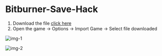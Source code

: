 # Bitburner-Save-Hack
1. Download the file [click here](https://github.com/NoNameoN-A/Bitburner-Save-Hack/releases/download/release/bitburner-save-hacked.json)
2. Open the game -> Options -> Import Game -> Select file downloaded

![img-1](https://i.ibb.co/1L161Kg/1.png)

![img-2](https://i.ibb.co/MCYcnZB/2.png)
